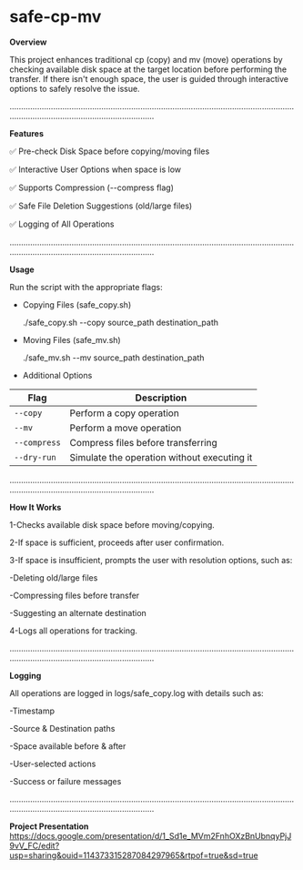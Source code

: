 # safe-cp-mv
**Overview**

This project enhances traditional cp (copy) and mv (move) operations by checking available disk space at the target location before performing the transfer. If there isn't enough space, the user is guided through interactive options to safely resolve the issue.

...........................................................................................................................................................................................

**Features**

✅ Pre-check Disk Space before copying/moving files

✅ Interactive User Options when space is low

✅ Supports Compression (--compress flag)

✅ Safe File Deletion Suggestions (old/large files)

✅ Logging of All Operations

...........................................................................................................................................................................................

**Usage**

Run the script with the appropriate flags:

- Copying Files (safe_copy.sh)

  ./safe_copy.sh --copy source_path destination_path

- Moving Files (safe_mv.sh)

  ./safe_mv.sh --mv source_path destination_path

- Additional Options

| Flag         | Description                                  |
|-------------|----------------------------------------------|
| `--copy`    | Perform a copy operation                     |
| `--mv`      | Perform a move operation                     |
| `--compress`| Compress files before transferring           |
| `--dry-run` | Simulate the operation without executing it  |


...........................................................................................................................................................................................

**How It Works**

1-Checks available disk space before moving/copying.

2-If space is sufficient, proceeds after user confirmation.

3-If space is insufficient, prompts the user with resolution options, such as:

  -Deleting old/large files

  -Compressing files before transfer

  -Suggesting an alternate destination

4-Logs all operations for tracking.


...........................................................................................................................................................................................

**Logging** 

All operations are logged in logs/safe_copy.log with details such as:

-Timestamp

-Source & Destination paths

-Space available before & after

-User-selected actions

-Success or failure messages

...........................................................................................................................................................................................

**Project Presentation**
https://docs.google.com/presentation/d/1_Sd1e_MVm2FnhOXzBnUbnqyPjJ9vV_FC/edit?usp=sharing&ouid=114373315287084297965&rtpof=true&sd=true
